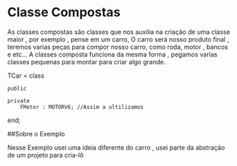 # Classe Compostas

As classes compostas são classes que nos auxilia na criação de 
uma classe maior , por exemplo , pense em um carro, O carro será nosso produto final
, teremos varias peças para compor nosso carro, como roda, motor , bancos e etc...
A classes composta funciona da mesma forma , pegamos varias classes pequenas para montar 
para criar algo grande.



TCar = class

    public
    
    private
        FMotor : MOTORV6; //Assim a ultilizamos
end;

##Sobre o Exemplo

<p> Nesse Exemplo usei uma ideia diferente do carro , usei parte da abstração de um projeto para cria-lô </p>
